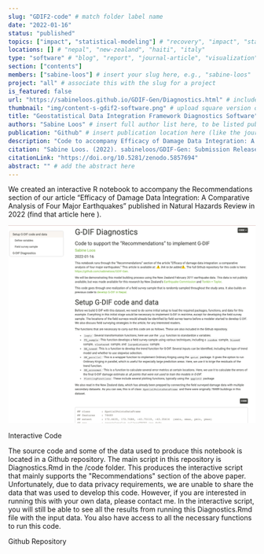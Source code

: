 ```yaml
---
slug: "GDIF2-code" # match folder label name
date: "2022-01-16"
status: "published"
topics: ["impact", "statistical-modeling"] # "recovery", "impact", "statistical-modeling"
locations: [] # "nepal", "new-zealand", "haiti", "italy"
type: "software" # "blog", "report", "journal-article", "visualization"
section: ["contents"]
members: ["sabine-loos"] # insert your slug here, e.g., "sabine-loos"
project: "all" # associate this with the slug for a project
is_featured: false
url: "https://sabineloos.github.io/GDIF-Gen/Diagnostics.html" # include link to open pdf file
thumbnail: "img/content-s-gdif2-software.png" # upload square version of the content to img folder and add source here, e.g., "img/content-b-ier-nepal.png"
title: "Geostatistical Data Integration Framework Diagnostics Software" # insert title here
authors: "Sabine Loos" # insert full author list here, to be listed publicly
publication: "Github" # insert publication location here (like the journal)
description: "Code to accompany Efficacy of Damage Data Integration: A Comparative Analysis of Four Major Earthquakes published in Natural Hazards Review" # insert a one sentence description here
citation: "Sabine Loos. (2022). sabineloos/GDIF-Gen: Submission Release (v1.0.0). Zenodo." # add the citation here, in APA format
citationLink: "https://doi.org/10.5281/zenodo.5857694"
abstract: "" # add the abstract here
---
```


We created an interactive R notebook to accompany the Recommendations section of our article “Efficacy of Damage Data Integration: A Comparative Analysis of Four Major Earthquakes” published in Natural Hazards Review in 2022 (find that article <Link doOpenInNewTab to="gdif-efficacy"> here </Link>).

![](./content-s-gdif2-software.png)
<Link is-button doOpenInNewTab to="https://sabineloos.github.io/GDIF-Gen/Diagnostics.html"> Interactive Code </Link>

The source code and some of the data used to produce this notebook is located in a Github repository. The main script in this repository is Diagnostics.Rmd in the /code folder. This produces the interactive script that mainly supports the "Recommendations" section of the above paper. Unfortunately, due to data privacy requirements, we are unable to share the data that was used to develop this code. However, if you are interested in running this with your own data, please contact me. In the interactive script, you will still be able to see all the results from running this Diagnostics.Rmd file with the input data. You also have access to all the necessary functions to run this code.

<Link is-button doOpenInNewTab to="https://github.com/sabineloos/GDIF-Gen/tree/main"> Github Repository </Link>
